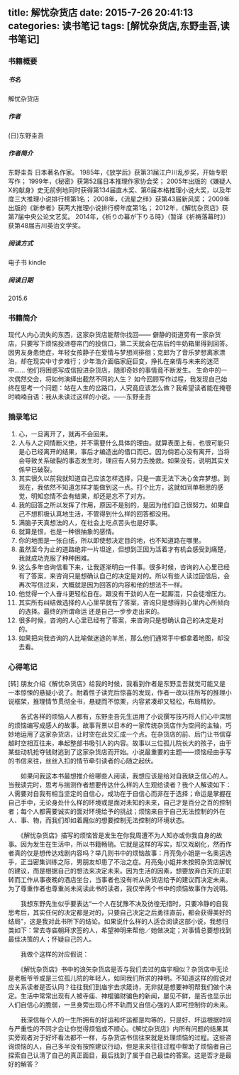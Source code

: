 title: 解忧杂货店
date: 2015-7-26 20:41:13
categories: 读书笔记
tags: [解忧杂货店,东野圭吾,读书笔记]
---

### 书籍概要

##### 书名
解忧杂货店

##### 作者
(日)东野圭吾 

##### 作者简介
东野圭吾
日本著名作家。
1985年，《放学后》获第31届江户川乱步奖，开始专职写作；
1999年，《秘密》获第52届日本推理作家协会奖；
2005年出版的《嫌疑人X的献身》史无前例地同时获得第134届直木奖、第6届本格推理小说大奖，以及年度三大推理小说排行榜第1名；
2008年，《流星之绊》获第43届新风奖；
2009年出版的《新参者》获两大推理小说排行榜年度第1名；
2012年，《解忧杂货店》获第7届中央公论文艺奖。
2014年，《祈りの幕が下りる時》（暂译《祈祷落幕时》）获第48届吉川英治文学奖。

##### 阅读方式
电子书 kindle

##### 阅读日期
2015.6

### 书籍简介

现代人内心流失的东西，这家杂货店能帮你找回——
僻静的街道旁有一家杂货店，只要写下烦恼投进卷帘门的投信口，第二天就会在店后的牛奶箱里得到回答。
因男友身患绝症，年轻女孩静子在爱情与梦想间徘徊；克郎为了音乐梦想离家漂泊，却在现实中寸步难行；少年浩介面临家庭巨变，挣扎在亲情与未来的迷茫中……
他们将困惑写成信投进杂货店，随即奇妙的事情竟不断发生。
生命中的一次偶然交会，将如何演绎出截然不同的人生？
如今回顾写作过程，我发现自己始终在思考一个问题：站在人生的岔路口，人究竟应该怎么做？我希望读者能在掩卷时喃喃自语：我从未读过这样的小说。——东野圭吾


### 摘录笔记
1. 心，一旦离开了，就再不会回来。
2. 人与人之间情断义绝，并不需要什么具体的理由。就算表面上有，也很可能只是心已经离开的结果，事后才编造出的借口而已。因为倘若心没有离开，当将会导致关系破裂的事态发生时，理应有人努力去挽救。如果没有，说明其实关係早已破裂。
3. 其实很久以前我就知道自己应该怎样选择，只是一直无法下决心舍弃梦想。到现在，我依然不知道怎样才能做到这一点。打个比方，这就如同单相思的感觉，明知恋情不会有结果，却还是忘不了对方。
4. 我的回答之所以发挥了作用，原因不是别的，是因为他们自己很努力。如果自己不想积极认真地生活，不管得到什么样的回答都没用。
5. 满脑子天真想法的人，在社会上吃点苦头也是好事。
6. 就算是恨，也是一种很抽象的感情。
7. 你的地图是一张白纸，所以即使想决定目的地，也不知道路在哪里。
8. 虽然至今为止的道路绝非一片坦途，但想到正因为活着才有机会感受到痛楚，我就成功克服了种种困难。
9. 这么多年咨询信看下来，让我逐渐明白一件事。很多时候，咨询的人心里已经有了答案，来咨询只是想确认自己的决定是对的。所以有些人读过回信后，会再次写信过来，大概就是因为回答的内容和他的想法不一样。
10. 他觉得一个人奋斗更轻松自在。跟没有干劲的人在一起厮混，只会徒增压力。
11. 其实所有纠结做选择的人心里早就有了答案，咨询只是想得到心里内心所倾向的选择。最终的所谓命运 还是自己一步步走出来的。
12. 很多时候，咨询的人心里已经有了答案，来咨询只是想确认自己的决定是对的。
13. 如果把向我咨询的人比喻做迷途的羊羔，那么他们通常手中都拿着地图，却没去看。

### 心得笔记
[转]
朋友介绍《解忧杂货店》给我的时候，我看到作者是东野圭吾就觉可能又是一本惊悚的悬疑小说了。耐着性子读完后惊喜的发现，作者一改以往所写的推理小说框架，推理情节贯彻全书，悬疑而不惊栗，内容紧凑却又轻松，布局精妙。
 
　　各式各样的烦恼人人都有，东野圭吾先生运用了小说撰写技巧将人们心中深层的烦恼编写成感人的故事。故事背景以日本的一家传统杂货店作为空间的主轴，巧妙地运用了这家杂货店，让时空在此交汇成一个点。在杂货店的前、后门让书信穿越时空相互往来，串起整部书吸引人的内容。故事以三位孤儿院长大的孩子，由于某些动机抢夺钱财逃到了这家杂货店而开始。小说最重要的主题——烦恼经由手写的书信来往，丝丝入扣的情节牵引读者的心随之起伏。
 
　　如果问我这本书最想推介给哪些人阅读，我想应该是给对自我缺乏信心的人。当我读完时，思考与揣测作者想要传达什么样的人生观给读者？我个人解读如下：人需要对自我有相当坚定的自信心，成功在于自信心而非在于选择；命运是掌握在自己手中，无论身处什么样的环境或是面对未知的未来，自己才是百分之百的控制者；每个人都需要诚实的面对环境给予的挑战；烦恼来自于自己无法控制的外在人、事、物，而我们却如着魔似的想要控制无法控制的环境状态。
 
　　《解忧杂货店》描写的烦恼皆是发生在你我周遭不为人知亦或你我自身的故事。因为发生在生活中，所以书籍畅销。它就是这样的写实，却又戏剧化，然而作者真的仅是想传达戏剧内容吗？举几则书中的烦恼故事：月亮兔小姐是一名奥运选手，正当密集训练之际，男朋友却患了不治之症。月亮兔小姐并未按照杂货店解忧的建议，而是根据自己的想法来决定未来。因为生活的因素，想要放弃白天的正职转而工作从事夜晚的酒店坐台，当事者也没有听从杂货店给予的建议而决定未来。为了尊重作者也尊重尚未阅读此书的读者，我仅举两个书中的烦恼故事作为说明。
 
　　我想东野先生似乎要表达“一个人在犹豫不决及彷徨无措时，只要冷静的自我思考后，其实任何的决定都是对的，只要自己决定之后勇往直前，都会获得美好的结局”，这是我对此书所下的结论。如果说什么样的人适合阅读这部小说，我想归类如下：常去寺庙朝拜求签的人，希望神明来帮他／她做决定；对事情总要想找到最佳决策的人；怀疑自己的人。
 
　　我做个这样的对应假说：
 
　　《解忧杂货店》书中的浪矢杂货店是否与我们去过的庙宇相似？杂货店中无论是老板爷爷或是三位孤儿院的年轻人，如同我们所求的神明。不知道这样的假说对应关系读者是否认同？往往我们到庙宇去求箴诗，无非就是想要神明帮我们做个决定。生活中常常出现有人被寺庙、神棍骗财骗色的新闻，屡见不鲜，是否也显示出人们自信心的脆弱，一旦身旁出现心怀不轨而又自信心强的人即可控制你的未来。
 
　　我深信每个人的一生所拥有的好运和坏运都是均等的，只是好、坏运根据时间与严重性的不同才会让你觉得烦恼或不顺心。《解忧杂货店》内所有问题的结果其实旁观者对于好坏看法都不一样，与杂货店书信往来就是处理烦恼的过程。这些咨询烦恼的人，自己多半没有按照建议行动，但是来来往往过程中帮助了烦恼者自己探索自己认清了自己的真正面目，最后找到了属于自己最佳的答案。这是否才是最好的解答？
